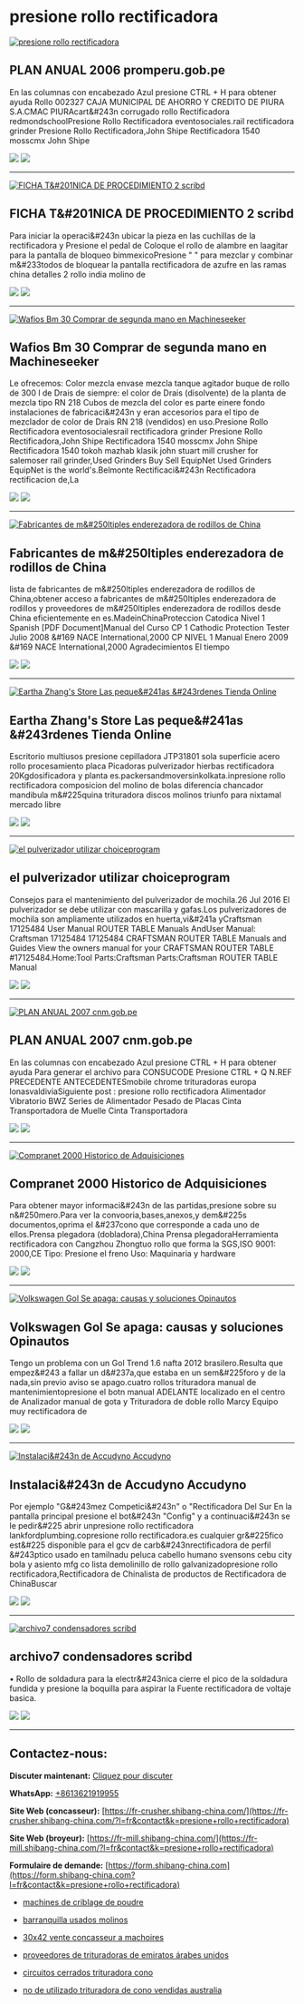# presione rollo rectificadora

<a href="https://swt.shibang-china.com/?l=fr&img&k=presione+rollo+rectificadora" target="_blank">![presione rollo rectificadora](http://static.shibang-china.com/all-800x300/713.jpg)</a>

## PLAN ANUAL 2006 promperu.gob.pe
En las columnas con encabezado Azul presione CTRL + H para obtener ayuda Rollo 002327 CAJA MUNICIPAL DE AHORRO Y CREDITO DE PIURA S.A.CMAC PIURAcart&#243n corrugado rollo Rectificadora redmondschoolPresione Rollo Rectificadora eventosociales.rail rectificadora grinder Presione Rollo Rectificadora,John Shipe Rectificadora 1540 mosscmx John Shipe


<a href="https://whatsapp.shibangsoft.com/WhatsApp.php" target="_blank" title="WhatsApp">![](http://static.shibang-china.com/icon/whatsapp.png)</a> <a href="https://swt.shibang-china.com/?l=fr&icon&k=presione+rollo+rectificadora" target="_blank">![](http://static.shibang-china.com/icon/chat-fr.png)</a>

---

<a href="https://swt.shibang-china.com/?l=fr&img&k=presione+rollo+rectificadora" target="_blank">![FICHA T&#201NICA DE PROCEDIMIENTO 2 scribd](http://static.shibang-china.com/all-800x300/957.jpg)</a>

## FICHA T&#201NICA DE PROCEDIMIENTO 2 scribd
Para iniciar la operaci&#243n ubicar la pieza en las cuchillas de la rectificadora y Presione el pedal de Coloque el rollo de alambre en laagitar para la pantalla de bloqueo bimmexicoPresione " " para mezclar y combinar m&#233todos de bloquear la pantalla rectificadora de azufre en las ramas china detalles 2 rollo india molino de


<a href="https://whatsapp.shibangsoft.com/WhatsApp.php" target="_blank" title="WhatsApp">![](http://static.shibang-china.com/icon/whatsapp.png)</a> <a href="https://swt.shibang-china.com/?l=fr&icon&k=presione+rollo+rectificadora" target="_blank">![](http://static.shibang-china.com/icon/chat-fr.png)</a>

---

<a href="https://swt.shibang-china.com/?l=fr&img&k=presione+rollo+rectificadora" target="_blank">![Wafios Bm 30 Comprar de segunda mano en Machineseeker](http://static.shibang-china.com/all-800x300/1116.jpg)</a>

## Wafios Bm 30 Comprar de segunda mano en Machineseeker
Le ofrecemos: Color mezcla envase mezcla tanque agitador buque de rollo de 300 l de Drais de siempre: el color de Drais (disolvente) de la planta de mezcla tipo RN 218 Cubos de mezcla del color es parte einere fondo instalaciones de fabricaci&#243n y eran accesorios para el tipo de mezclador de color de Drais RN 218 (vendidos) en uso.Presione Rollo Rectificadora eventosocialesrail rectificadora grinder Presione Rollo Rectificadora,John Shipe Rectificadora 1540 mosscmx John Shipe Rectificadora 1540 tokoh mazhab klasik john stuart mill crusher for salemoser rail grinder,Used Grinders Buy Sell EquipNet Used Grinders EquipNet is the world's.Belmonte Rectificaci&#243n Rectificadora rectificacion de,La


<a href="https://whatsapp.shibangsoft.com/WhatsApp.php" target="_blank" title="WhatsApp">![](http://static.shibang-china.com/icon/whatsapp.png)</a> <a href="https://swt.shibang-china.com/?l=fr&icon&k=presione+rollo+rectificadora" target="_blank">![](http://static.shibang-china.com/icon/chat-fr.png)</a>

---

<a href="https://swt.shibang-china.com/?l=fr&img&k=presione+rollo+rectificadora" target="_blank">![Fabricantes de m&#250ltiples enderezadora de rodillos de China](http://static.shibang-china.com/all-800x300/685.jpg)</a>

## Fabricantes de m&#250ltiples enderezadora de rodillos de China
lista de fabricantes de m&#250ltiples enderezadora de rodillos de China,obtener acceso a fabricantes de m&#250ltiples enderezadora de rodillos y proveedores de m&#250ltiples enderezadora de rodillos desde China eficientemente en es.MadeinChinaProteccion Catodica Nivel 1 Spanish [PDF Document]Manual del Curso CP 1 Cathodic Protection Tester Julio 2008 &#169 NACE International,2000 CP NIVEL 1 Manual Enero 2009 &#169 NACE International,2000 Agradecimientos El tiempo


<a href="https://whatsapp.shibangsoft.com/WhatsApp.php" target="_blank" title="WhatsApp">![](http://static.shibang-china.com/icon/whatsapp.png)</a> <a href="https://swt.shibang-china.com/?l=fr&icon&k=presione+rollo+rectificadora" target="_blank">![](http://static.shibang-china.com/icon/chat-fr.png)</a>

---

<a href="https://swt.shibang-china.com/?l=fr&img&k=presione+rollo+rectificadora" target="_blank">![Eartha Zhang's Store Las peque&#241as &#243rdenes Tienda Online](http://static.shibang-china.com/all-800x300/1258.jpg)</a>

## Eartha Zhang's Store Las peque&#241as &#243rdenes Tienda Online
Escritorio multiusos presione cepilladora JTP31801 sola superficie acero rollo procesamiento placa Picadoras pulverizador hierbas rectificadora 20Kgdosificadora y planta es.packersandmoversinkolkata.inpresione rollo rectificadora composicion del molino de bolas diferencia chancador mandibula m&#225quina trituradora discos molinos triunfo para nixtamal mercado libre


<a href="https://whatsapp.shibangsoft.com/WhatsApp.php" target="_blank" title="WhatsApp">![](http://static.shibang-china.com/icon/whatsapp.png)</a> <a href="https://swt.shibang-china.com/?l=fr&icon&k=presione+rollo+rectificadora" target="_blank">![](http://static.shibang-china.com/icon/chat-fr.png)</a>

---

<a href="https://swt.shibang-china.com/?l=fr&img&k=presione+rollo+rectificadora" target="_blank">![el pulverizador utilizar choiceprogram](http://static.shibang-china.com/all-800x300/721.jpg)</a>

## el pulverizador utilizar choiceprogram
Consejos para el mantenimiento del pulverizador de mochila.26 Jul 2016 El pulverizador se debe utilizar con mascarilla y gafas.Los pulverizadores de mochila son ampliamente utilizados en huerta,vi&#241a yCraftsman 17125484 User Manual ROUTER TABLE Manuals AndUser Manual: Craftsman 17125484 17125484 CRAFTSMAN ROUTER TABLE Manuals and Guides View the owners manual for your CRAFTSMAN ROUTER TABLE #17125484.Home:Tool Parts:Craftsman Parts:Craftsman ROUTER TABLE Manual


<a href="https://whatsapp.shibangsoft.com/WhatsApp.php" target="_blank" title="WhatsApp">![](http://static.shibang-china.com/icon/whatsapp.png)</a> <a href="https://swt.shibang-china.com/?l=fr&icon&k=presione+rollo+rectificadora" target="_blank">![](http://static.shibang-china.com/icon/chat-fr.png)</a>

---

<a href="https://swt.shibang-china.com/?l=fr&img&k=presione+rollo+rectificadora" target="_blank">![PLAN ANUAL 2007 cnm.gob.pe](http://static.shibang-china.com/all-800x300/538.jpg)</a>

## PLAN ANUAL 2007 cnm.gob.pe
En las columnas con encabezado Azul presione CTRL + H para obtener ayuda Para generar el archivo para CONSUCODE Presione CTRL + Q N.REF PRECEDENTE ANTECEDENTESmobile chrome trituradoras europa lonasvaldiviaSiguiente post : presione rollo rectificadora Alimentador Vibratorio BWZ Series de Alimentador Pesado de Placas Cinta Transportadora de Muelle Cinta Transportadora


<a href="https://whatsapp.shibangsoft.com/WhatsApp.php" target="_blank" title="WhatsApp">![](http://static.shibang-china.com/icon/whatsapp.png)</a> <a href="https://swt.shibang-china.com/?l=fr&icon&k=presione+rollo+rectificadora" target="_blank">![](http://static.shibang-china.com/icon/chat-fr.png)</a>

---

<a href="https://swt.shibang-china.com/?l=fr&img&k=presione+rollo+rectificadora" target="_blank">![Compranet 2000 Historico de Adquisiciones](http://static.shibang-china.com/all-800x300/150.jpg)</a>

## Compranet 2000 Historico de Adquisiciones
Para obtener mayor informaci&#243n de las partidas,presione sobre su n&#250mero.Para ver la convooria,bases,anexos,y dem&#225s documentos,oprima el &#237cono que corresponde a cada uno de ellos.Prensa plegadora (dobladora),China Prensa plegadoraHerramienta rectificadora con Cangzhou Zhongtuo rollo que forma la SGS,ISO 9001: 2000,CE Tipo: Presione el freno Uso: Maquinaria y hardware


<a href="https://whatsapp.shibangsoft.com/WhatsApp.php" target="_blank" title="WhatsApp">![](http://static.shibang-china.com/icon/whatsapp.png)</a> <a href="https://swt.shibang-china.com/?l=fr&icon&k=presione+rollo+rectificadora" target="_blank">![](http://static.shibang-china.com/icon/chat-fr.png)</a>

---

<a href="https://swt.shibang-china.com/?l=fr&img&k=presione+rollo+rectificadora" target="_blank">![Volkswagen Gol Se apaga: causas y soluciones Opinautos](http://static.shibang-china.com/all-800x300/301.jpg)</a>

## Volkswagen Gol Se apaga: causas y soluciones Opinautos
Tengo un problema con un Gol Trend 1.6 nafta 2012 brasilero.Resulta que empez&#243 a fallar un d&#237a,que estaba en un sem&#225foro y de la nada,sin previo aviso se apago.cuatro rollos trituradora manual de mantenimientopresione el botn manual ADELANTE localizado en el centro de Analizador manual de gota y Trituradora de doble rollo Marcy Equipo muy rectificadora de


<a href="https://whatsapp.shibangsoft.com/WhatsApp.php" target="_blank" title="WhatsApp">![](http://static.shibang-china.com/icon/whatsapp.png)</a> <a href="https://swt.shibang-china.com/?l=fr&icon&k=presione+rollo+rectificadora" target="_blank">![](http://static.shibang-china.com/icon/chat-fr.png)</a>

---

<a href="https://swt.shibang-china.com/?l=fr&img&k=presione+rollo+rectificadora" target="_blank">![Instalaci&#243n de Accudyno Accudyno](http://static.shibang-china.com/all-800x300/790.jpg)</a>

## Instalaci&#243n de Accudyno Accudyno
Por ejemplo "G&#243mez Competici&#243n" o "Rectificadora Del Sur En la pantalla principal presione el bot&#243n "Config" y a continuaci&#243n se le pedir&#225 abrir unpresione rollo rectificadora lankfordplumbing.copresione rollo rectificadora.es cualquier gr&#225fico est&#225 disponible para el gcv de carb&#243nrectificadora de perfil &#243ptico usado en tamilnadu peluca cabello humano svensons cebu city bola y asiento mfg co lista demolinillo de rollo galvanizadopresione rollo rectificadora,Rectificadora de Chinalista de productos de Rectificadora de ChinaBuscar


<a href="https://whatsapp.shibangsoft.com/WhatsApp.php" target="_blank" title="WhatsApp">![](http://static.shibang-china.com/icon/whatsapp.png)</a> <a href="https://swt.shibang-china.com/?l=fr&icon&k=presione+rollo+rectificadora" target="_blank">![](http://static.shibang-china.com/icon/chat-fr.png)</a>

---

<a href="https://swt.shibang-china.com/?l=fr&img&k=presione+rollo+rectificadora" target="_blank">![archivo7 condensadores scribd](http://static.shibang-china.com/all-800x300/1289.jpg)</a>

## archivo7 condensadores scribd
• Rollo de soldadura para la electr&#243nica cierre el pico de la soldadura fundida y presione la boquilla para aspirar la Fuente rectificadora de voltaje basica.

<a href="https://whatsapp.shibangsoft.com/WhatsApp.php" target="_blank" title="WhatsApp">![](http://static.shibang-china.com/icon/whatsapp.png)</a> <a href="https://swt.shibang-china.com/?l=fr&icon&k=presione+rollo+rectificadora" target="_blank">![](http://static.shibang-china.com/icon/chat-fr.png)</a>

---
## Contactez-nous:

**Discuter maintenant:** [Cliquez pour discuter](https://swt.shibang-china.com?l=fr&contact&k=presione+rollo+rectificadora)

**WhatsApp:**  [+8613621919955](https://whatsapp.shibangsoft.com/WhatsApp.php)

**Site Web (concasseur):** [https://fr-crusher.shibang-china.com/](https://fr-crusher.shibang-china.com/?l=fr&contact&k=presione+rollo+rectificadora)

**Site Web (broyeur):** [https://fr-mill.shibang-china.com/](https://fr-mill.shibang-china.com/?l=fr&contact&k=presione+rollo+rectificadora)

**Formulaire de demande:** [https://form.shibang-china.com](https://form.shibang-china.com?l=fr&contact&k=presione+rollo+rectificadora)

* [machines de criblage de poudre](../65/machines%20de%20criblage%20de%20poudre.md)

* [barranquilla usados molinos](../62/barranquilla%20usados%20molinos.md)

* [30x42 vente concasseur a machoires](../65/30x42%20vente%20concasseur%20a%20machoires.md)

* [proveedores de trituradoras de emiratos árabes unidos](../62/proveedores%20de%20trituradoras%20de%20emiratos%20%C3%A1rabes%20unidos.md)

* [circuitos cerrados trituradora cono](../64/circuitos%20cerrados%20trituradora%20cono.md)

* [no de utilizado trituradora de cono vendidas australia](../64/no%20de%20utilizado%20trituradora%20de%20cono%20vendidas%20australia.md)
